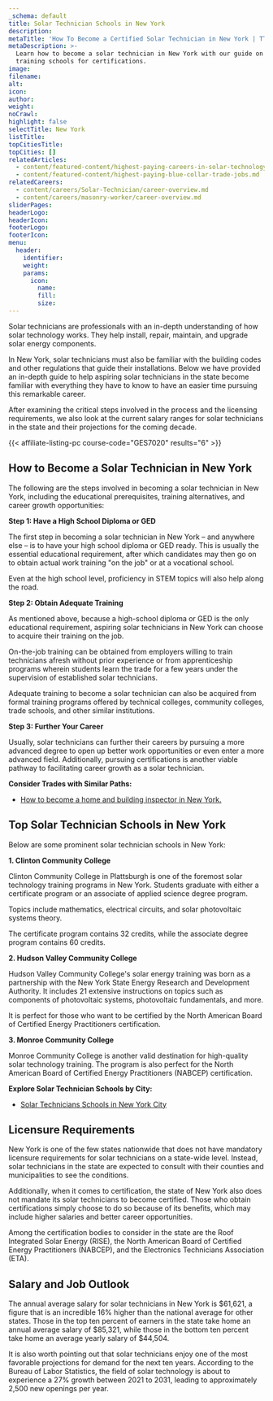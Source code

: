 ```yaml
---
_schema: default
title: Solar Technician Schools in New York
description:
metaTitle: 'How To Become a Certified Solar Technician in New York | TTS '
metaDescription: >-
  Learn how to become a solar technician in New York with our guide on top
  training schools for certifications.
image:
filename:
alt:
icon:
author:
weight:
noCrawl:
highlight: false
selectTitle: New York
listTitle:
topCitiesTitle:
topCities: []
relatedArticles:
  - content/featured-content/highest-paying-careers-in-solar-technology.md
  - content/featured-content/highest-paying-blue-collar-trade-jobs.md
relatedCareers:
  - content/careers/Solar-Technician/career-overview.md
  - content/careers/masonry-worker/career-overview.md
sliderPages:
headerLogo:
headerIcon:
footerLogo:
footerIcon:
menu:
  header:
    identifier:
    weight:
    params:
      icon:
        name:
        fill:
        size:
---
```

Solar technicians are professionals with an in-depth understanding of how solar technology works. They help install, repair, maintain, and upgrade solar energy components.

In New York, solar technicians must also be familiar with the building codes and other regulations that guide their installations. Below we have provided an in-depth guide to help aspiring solar technicians in the state become familiar with everything they have to know to have an easier time pursuing this remarkable career.

After examining the critical steps involved in the process and the licensing requirements, we also look at the current salary ranges for solar technicians in the state and their projections for the coming decade.

{{< affiliate-listing-pc course-code="GES7020" results="6" >}}

## **How to Become a Solar Technician in New York**

The following are the steps involved in becoming a solar technician in New York, including the educational prerequisites, training alternatives, and career growth opportunities:

**Step 1: Have a High School Diploma or GED**

The first step in becoming a solar technician in New York – and anywhere else – is to have your high school diploma or GED ready. This is usually the essential educational requirement, after which candidates may then go on to obtain actual work training "on the job" or at a vocational school.

Even at the high school level, proficiency in STEM topics will also help along the road.

**Step 2: Obtain Adequate Training**

As mentioned above, because a high-school diploma or GED is the only educational requirement, aspiring solar technicians in New York can choose to acquire their training on the job.

On-the-job training can be obtained from employers willing to train technicians afresh without prior experience or from apprenticeship programs wherein students learn the trade for a few years under the supervision of established solar technicians.

Adequate training to become a solar technician can also be acquired from formal training programs offered by technical colleges, community colleges, trade schools, and other similar institutions.

**Step 3: Further Your Career**

Usually, solar technicians can further their careers by pursuing a more advanced degree to open up better work opportunities or even enter a more advanced field. Additionally, pursuing certifications is another viable pathway to facilitating career growth as a solar technician.

**Consider Trades with Similar Paths:**

* [How to become a home and building inspector in New York.](https://toptradeschools.com/near-you/home-and-building-inspector/new-york/)

## **Top Solar Technician Schools in New York**

Below are some prominent solar technician schools in New York:

**1\. Clinton Community College**

Clinton Community College in Plattsburgh is one of the foremost solar technology training programs in New York. Students graduate with either a certificate program or an associate of applied science degree program.

Topics include mathematics, electrical circuits, and solar photovoltaic systems theory.

The certificate program contains 32 credits, while the associate degree program contains 60 credits.

**2\. Hudson Valley Community College**

Hudson Valley Community College's solar energy training was born as a partnership with the New York State Energy Research and Development Authority. It includes 21 extensive instructions on topics such as components of photovoltaic systems, photovoltaic fundamentals, and more.

It is perfect for those who want to be certified by the North American Board of Certified Energy Practitioners certification.

**3\. Monroe Community College**

Monroe Community College is another valid destination for high-quality solar technology training. The program is also perfect for the North American Board of Certified Energy Practitioners (NABCEP) certification.

**Explore Solar Technician Schools by City:**

* [Solar Technicians Schools in New York City](https://toptradeschools.com/near-you/solar-technician/new-york/new-york-city/)

## **Licensure Requirements**

New York is one of the few states nationwide that does not have mandatory licensure requirements for solar technicians on a state-wide level. Instead, solar technicians in the state are expected to consult with their counties and municipalities to see the conditions.

Additionally, when it comes to certification, the state of New York also does not mandate its solar technicians to become certified. Those who obtain certifications simply choose to do so because of its benefits, which may include higher salaries and better career opportunities.

Among the certification bodies to consider in the state are the Roof Integrated Solar Energy (RISE), the North American Board of Certified Energy Practitioners (NABCEP), and the Electronics Technicians Association (ETA).

## **Salary and Job Outlook**

The annual average salary for solar technicians in New York is $61,621, a figure that is an incredible 16% higher than the national average for other states. Those in the top ten percent of earners in the state take home an annual average salary of $85,321, while those in the bottom ten percent take home an average yearly salary of $44,504.

It is also worth pointing out that solar technicians enjoy one of the most favorable projections for demand for the next ten years. According to the Bureau of Labor Statistics, the field of solar technology is about to experience a 27% growth between 2021 to 2031, leading to approximately 2,500 new openings per year.